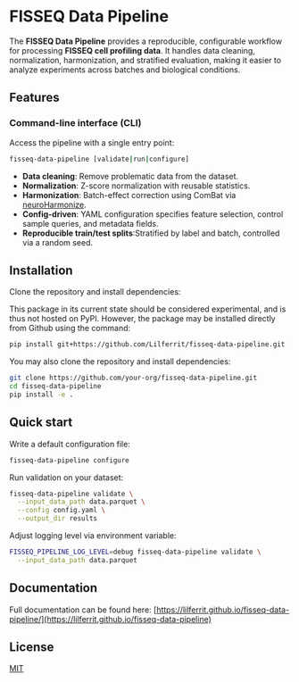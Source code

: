 # FISSEQ Data Pipeline

The **FISSEQ Data Pipeline** provides a reproducible, configurable workflow for processing **FISSEQ cell profiling data**.
It handles data cleaning, normalization, harmonization, and stratified evaluation, making it easier to analyze experiments across batches and biological conditions.

## Features

### Command-line interface (CLI)

Access the pipeline with a single entry point:

```bash
fisseq-data-pipeline [validate|run|configure]
```

- **Data cleaning**: Remove problematic data from the dataset.
- **Normalization**: Z-score normalization with reusable statistics.
- **Harmonization**: Batch-effect correction using ComBat via [neuroHarmonize](https://github.com/rpomponio/neuroHarmonize).
- **Config-driven**: YAML configuration specifies feature selection, control sample queries, and metadata fields.
- **Reproducible train/test splits**:Stratified by label and batch, controlled via a random seed.

## Installation

Clone the repository and install dependencies:

This package in its current state should be considered experimental, and is thus not hosted on PyPI.
However, the package may be installed directly from Github using the command:

```bash
pip install git+https://github.com/Lilferrit/fisseq-data-pipeline.git
```

You may also clone the repository and install dependencies:

```bash
git clone https://github.com/your-org/fisseq-data-pipeline.git
cd fisseq-data-pipeline
pip install -e .
```

## Quick start

Write a default configuration file:

```bash
fisseq-data-pipeline configure
```

Run validation on your dataset:

```bash
fisseq-data-pipeline validate \
  --input_data_path data.parquet \
  --config config.yaml \
  --output_dir results
```

Adjust logging level via environment variable:

```bash
FISSEQ_PIPELINE_LOG_LEVEL=debug fisseq-data-pipeline validate \
  --input_data_path data.parquet
```

## Documentation

Full documentation can be found here: [https://lilferrit.github.io/fisseq-data-pipeline/](https://lilferrit.github.io/fisseq-data-pipeline)

## License

[MIT](LICENSE.txt)
